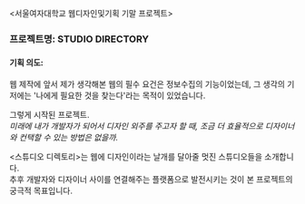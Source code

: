 <서울여자대학교 웹디자인및기획 기말 프로젝트>

### 프로젝트명: STUDIO DIRECTORY

#### 기획 의도:  
웹 제작에 앞서 제가 생각해본 웹의 필수 요건은 정보수집의 기능이었는데, 그 생각의 기저에는 '나에게 필요한 것을 찾는다'라는 목적이 있었습니다.

그렇게 시작된 프로젝트.  
_미래에 내가 개발자가 되어서 디자인 외주를 주고자 할 때, 조금 더 효율적으로 디자이너와 컨택할 수 있는 방법은 없을까._

<스튜디오 디렉토리>는 웹에 디자인이라는 날개를 달아줄 멋진 스튜디오들을 소개합니다.  
추후 개발자와 디자이너 사이를 연결해주는 플랫폼으로 발전시키는 것이 본 프로젝트의 궁극적 목표입니다.
